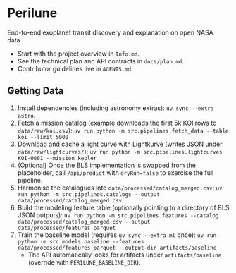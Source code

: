 # Perilune

End-to-end exoplanet transit discovery and explanation on open NASA data.

- Start with the project overview in `Info.md`.
- See the technical plan and API contracts in `docs/plan.md`.
- Contributor guidelines live in `AGENTS.md`.

## Getting Data

1. Install dependencies (including astronomy extras): `uv sync --extra astro`.
2. Fetch a mission catalog (example downloads the first 5k KOI rows to `data/raw/koi.csv`):
   `uv run python -m src.pipelines.fetch_data --table koi --limit 5000`
3. Download and cache a light curve with Lightkurve (writes JSON under `data/raw/lightcurves/`):
   `uv run python -m src.pipelines.lightcurves KOI-0001 --mission kepler`
4. (Optional) Once the BLS implementation is swapped from the placeholder, call `/api/predict` with `dryRun=false` to exercise the full pipeline.
5. Harmonise the catalogues into `data/processed/catalog_merged.csv`:
   `uv run python -m src.pipelines.catalogs --output data/processed/catalog_merged.csv`
6. Build the modeling feature table (optionally pointing to a directory of BLS JSON outputs):
   `uv run python -m src.pipelines.features --catalog data/processed/catalog_merged.csv --output data/processed/features.parquet`
7. Train the baseline model (requires `uv sync --extra ml` once):
   `uv run python -m src.models.baseline --features data/processed/features.parquet --output-dir artifacts/baseline`
   - The API automatically looks for artifacts under `artifacts/baseline` (override with `PERILUNE_BASELINE_DIR`).
